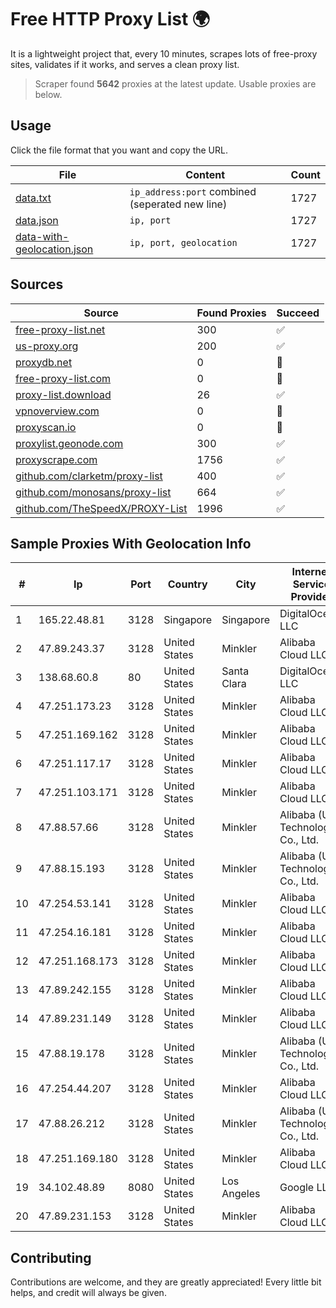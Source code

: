 
# Free HTTP Proxy List 🌍

It is a lightweight project that, every 10 minutes, scrapes lots of free-proxy sites, validates if it works, and serves a clean proxy list.


> Scraper found **5642** proxies at the latest update. Usable proxies are below.

## Usage

Click the file format that you want and copy the URL.


|File|Content|Count|
|----|-------|-----|
|[data.txt](https://raw.githubusercontent.com/themiralay/Proxy-List-World/master/data.txt)|`ip_address:port` combined (seperated new line)|1727|
|[data.json](https://raw.githubusercontent.com/themiralay/Proxy-List-World/master/data.json)|`ip, port`|1727|
|[data-with-geolocation.json](https://raw.githubusercontent.com/themiralay/Proxy-List-World/master/data-with-geolocation.json)|`ip, port, geolocation`|1727|

## Sources

|Source|Found Proxies|Succeed|
|------|-------------|-------|
|[free-proxy-list.net](https://free-proxy-list.net)|300|✅|
|[us-proxy.org](https://www.us-proxy.org)|200|✅|
|[proxydb.net](http://proxydb.net)|0|🚫|
|[free-proxy-list.com](https://free-proxy-list.com/?page=&port=&type%5B%5D=http&type%5B%5D=https&up_time=0&search=Search)|0|🚫|
|[proxy-list.download](https://www.proxy-list.download/HTTP)|26|✅|
|[vpnoverview.com](https://vpnoverview.com/privacy/anonymous-browsing/free-proxy-servers)|0|🚫|
|[proxyscan.io](https://www.proxyscan.io)|0|🚫|
|[proxylist.geonode.com](https://proxylist.geonode.com/api/proxy-list?limit=300&page=1&sort_by=lastChecked&sort_type=desc&protocols=http,https)|300|✅|
|[proxyscrape.com](https://api.proxyscrape.com/v2/?request=displayproxies&protocol=http&timeout=10000&country=all&ssl=all&anonymity=all)|1756|✅|
|[github.com/clarketm/proxy-list](https://raw.githubusercontent.com/clarketm/proxy-list/master/proxy-list-raw.txt)|400|✅|
|[github.com/monosans/proxy-list](https://raw.githubusercontent.com/monosans/proxy-list/main/proxies/http.txt)|664|✅|
|[github.com/TheSpeedX/PROXY-List](https://raw.githubusercontent.com/TheSpeedX/PROXY-List/master/http.txt)|1996|✅|


## Sample Proxies With Geolocation Info

|#|Ip|Port|Country|City|Internet Service Provider|
|-|--|----|-------|----|-------------------------|
|1|165.22.48.81|3128|Singapore|Singapore|DigitalOcean, LLC|
|2|47.89.243.37|3128|United States|Minkler|Alibaba Cloud LLC|
|3|138.68.60.8|80|United States|Santa Clara|DigitalOcean, LLC|
|4|47.251.173.23|3128|United States|Minkler|Alibaba Cloud LLC|
|5|47.251.169.162|3128|United States|Minkler|Alibaba Cloud LLC|
|6|47.251.117.17|3128|United States|Minkler|Alibaba Cloud LLC|
|7|47.251.103.171|3128|United States|Minkler|Alibaba Cloud LLC|
|8|47.88.57.66|3128|United States|Minkler|Alibaba (US) Technology Co., Ltd.|
|9|47.88.15.193|3128|United States|Minkler|Alibaba (US) Technology Co., Ltd.|
|10|47.254.53.141|3128|United States|Minkler|Alibaba Cloud LLC|
|11|47.254.16.181|3128|United States|Minkler|Alibaba Cloud LLC|
|12|47.251.168.173|3128|United States|Minkler|Alibaba Cloud LLC|
|13|47.89.242.155|3128|United States|Minkler|Alibaba Cloud LLC|
|14|47.89.231.149|3128|United States|Minkler|Alibaba Cloud LLC|
|15|47.88.19.178|3128|United States|Minkler|Alibaba (US) Technology Co., Ltd.|
|16|47.254.44.207|3128|United States|Minkler|Alibaba Cloud LLC|
|17|47.88.26.212|3128|United States|Minkler|Alibaba (US) Technology Co., Ltd.|
|18|47.251.169.180|3128|United States|Minkler|Alibaba Cloud LLC|
|19|34.102.48.89|8080|United States|Los Angeles|Google LLC|
|20|47.89.231.153|3128|United States|Minkler|Alibaba Cloud LLC|



## Contributing

Contributions are welcome, and they are greatly appreciated! Every
little bit helps, and credit will always be given.

